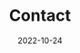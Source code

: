 ---
title: Contact
date: 2022-10-24

type: landing

sections:
  - block: contact
    content:
      title: Contact
      text: |-
        We’re always happy to hear from curious minds!
        Whether you're a student looking for a Bachelor’s or Master’s thesis project, or a researcher interested in PhD or Postdoc opportunities, we’d love to connect.

        At the Computer Vision and Pattern Discovery (CVPD) group, we work at the intersection of computer vision, machine learning, and real-world applications — from biomedical imaging to human-computer interaction.

        We regularly host students from local and international universities, and we welcome PhD and Postdoc candidates who want to apply for competitive fellowships or funding schemes with us.

        📩 Get in touch to learn more about our current projects, available supervision opportunities, and how we can support your application.
      email: ignacio.arganda@ehu.eus, fadi.dornaika@ehu.eus
      phone: 0034 943 01 73 25
      address:
        street: Paseo de Manuel Lardizabal, 1 
        city: San Sebastian
        region: Gipuzkoa
        postcode: '20018'
        country: Spain
        country_code: SP
      coordinates:
        latitude: '43.3060928'
        longitude: '-2.0110165'
      directions: Enter the Computer Science building and take the stairs to Office 330 on Floor 3
      #office_hours:
      #  - 'Monday 10:00 to 13:00'
      #  - 'Wednesday 09:00 to 10:00'
      #appointment_url: 'https://calendly.com'
      #contact_links:
      #  - icon: comments
      #    icon_pack: fas
      #    name: Discuss on Forum
      #    link: 'https://discourse.gohugo.io'
    
      # Automatically link email and phone or display as text?
      autolink: true
    
      # Email form provider
      #form:
      #  provider: netlify
      #  formspree:
      #    id:
      #  netlify:
      #    # Enable CAPTCHA challenge to reduce spam?
      #    captcha: false
    design:
      columns: '1'

  - block: markdown
    content:
      title:
      subtitle: ''
      text:
    design:
      columns: '1'
      background:
        image: 
          filename: contact.jpg
          filters:
            brightness: 1
          parallax: false
          position: center
          size: cover
          text_color_light: true
      spacing:
        padding: ['20px', '0', '20px', '0']
      css_class: fullscreen
---